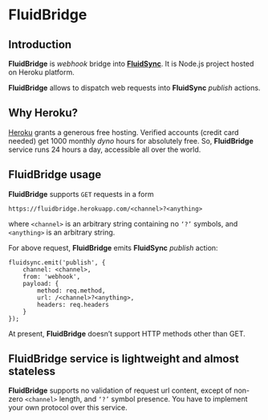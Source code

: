 # FluidBridge

## Introduction

**FluidBridge** is *webhook* bridge into [**FluidSync**](https://github.com/nowido/FluidSyncHeroku). It is Node.js project hosted on Heroku platform.

**FluidBridge** allows to dispatch web requests into **FluidSync** *publish* actions.

## Why Heroku?

[Heroku](https://www.heroku.com) grants a generous free hosting. Verified accounts (credit card needed) get 1000 monthly *dyno* hours for absolutely free. So, **FluidBridge** service runs 24 hours a day, accessible all over the world.

## FluidBridge usage

**FluidBridge** supports `GET` requests in a form 
```
https://fluidbridge.herokuapp.com/<channel>?<anything>
```

where `<channel>` is an arbitrary string containing no `‘?’` symbols, and `<anything>` is an arbitrary string.

For above request, **FluidBridge** emits **FluidSync** *publish* action:

```
fluidsync.emit('publish', {
    channel: <channel>,
    from: 'webhook',
    payload: {
        method: req.method, 
        url: /<channel>?<anything>, 
        headers: req.headers
    }
});
```

At present, **FluidBridge** doesn’t support HTTP methods other than GET.

## FluidBridge service is lightweight and almost stateless

**FluidBridge** supports no validation of request url content, except of non-zero `<channel>` length, and `‘?’` symbol presence. You have to implement your own protocol over this service. 
